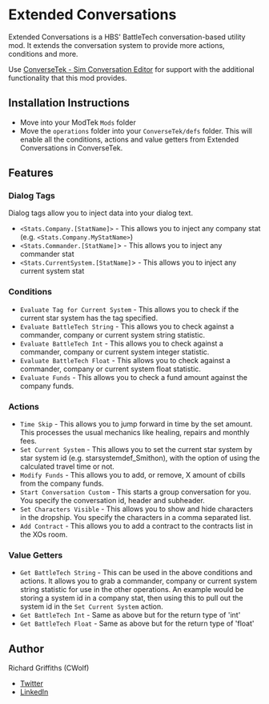 # Extended Conversations

Extended Conversations is a HBS' BattleTech conversation-based utility mod. It extends the conversation system to provide more actions, conditions and more.

Use [ConverseTek - Sim Conversation Editor](https://github.com/CWolfs/ConverseTek) for support with the additional functionality that this mod provides.

## Installation Instructions

* Move into your ModTek `Mods` folder
* Move the `operations` folder into your `ConverseTek/defs` folder. This will enable all the conditions, actions and value getters from Extended Conversations in ConverseTek.

## Features

### Dialog Tags

Dialog tags allow you to inject data into your dialog text. 

* `<Stats.Company.[StatName]>` - This allows you to inject any company stat (e.g. `<Stats.Company.MyStatName>`)
* `<Stats.Commander.[StatName]`> - This allows you to inject any commander stat
* `<Stats.CurrentSystem.[StatName]`> - This allows you to inject any current system stat

### Conditions

* `Evaluate Tag for Current System` - This allows you to check if the current star system has the tag specified.
* `Evaluate BattleTech String` - This allows you to check against a commander, company or current system string statistic.
* `Evaluate BattleTech Int` - This allows you to check against a commander, company or current system integer statistic.
* `Evaluate BattleTech Float` - This allows you to check against a commander, company or current system float statistic.
* `Evaluate Funds` - This allows you to check a fund amount against the company funds.

### Actions

* `Time Skip` - This allows you to jump forward in time by the set amount. This processes the usual mechanics like healing, repairs and monthly fees.
* `Set Current System` - This allows you to set the current star system by star system id (e.g. starsystemdef_Smithon), with the option of using the calculated travel time or not.
* `Modify Funds` - This allows you to add, or remove, X amount of cbills from the company funds.
* `Start Conversation Custom` - This starts a group conversation for you. You specify the conversation id, header and subheader.
* `Set Characters Visible` - This allows you to show and hide characters in the dropship. You specify the characters in a comma separated list.
* `Add Contract` - This allows you to add a contract to the contracts list in the XOs room.

### Value Getters

* `Get BattleTech String` - This can be used in the above conditions and actions. It allows you to grab a commander, company or current system string statistic for use in the other operations. An example would be storing a system id in a company stat, then using this to pull out the system id in the `Set Current System` action.
* `Get BattleTech Int` - Same as above but for the return type of 'int'
* `Get BattleTech Float` - Same as above but for the return type of 'float'

## Author

Richard Griffiths (CWolf)
  * [Twitter](https://twitter.com/CWolf)
  * [LinkedIn](https://www.linkedin.com/in/richard-griffiths-436b7a19/)